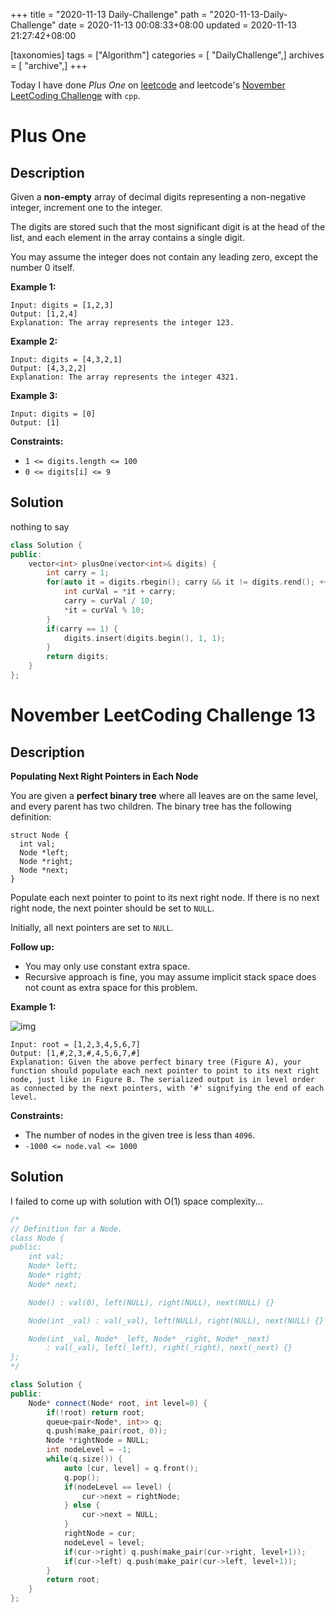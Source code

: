 +++
title = "2020-11-13 Daily-Challenge"
path = "2020-11-13-Daily-Challenge"
date = 2020-11-13 00:08:33+08:00
updated = 2020-11-13 21:27:42+08:00

[taxonomies]
tags = ["Algorithm"]
categories = [ "DailyChallenge",]
archives = [ "archive",]
+++

Today I have done *Plus One* on [leetcode](https://leetcode.com/problems/plus-one/) and leetcode's [November LeetCoding Challenge](https://leetcode.com/explore/challenge/card/november-leetcoding-challenge/565/week-2-november-8th-november-14th/3529/) with `cpp`.

<!-- more -->

# Plus One

## Description

Given a **non-empty** array of decimal digits representing a non-negative integer, increment one to the integer.

The digits are stored such that the most significant digit is at the head of the list, and each element in the array contains a single digit.

You may assume the integer does not contain any leading zero, except the number 0 itself.

**Example 1:**

```
Input: digits = [1,2,3]
Output: [1,2,4]
Explanation: The array represents the integer 123.
```

**Example 2:**

```
Input: digits = [4,3,2,1]
Output: [4,3,2,2]
Explanation: The array represents the integer 4321.
```

**Example 3:**

```
Input: digits = [0]
Output: [1]
```

**Constraints:**

- `1 <= digits.length <= 100`
- `0 <= digits[i] <= 9`

## Solution

nothing to say

``` cpp
class Solution {
public:
    vector<int> plusOne(vector<int>& digits) {
        int carry = 1;
        for(auto it = digits.rbegin(); carry && it != digits.rend(); ++it) {
            int curVal = *it + carry;
            carry = curVal / 10;
            *it = curVal % 10;
        }
        if(carry == 1) {
            digits.insert(digits.begin(), 1, 1);
        }
        return digits;
    }
};
```

# November LeetCoding Challenge 13

## Description

**Populating Next Right Pointers in Each Node**

You are given a **perfect binary tree** where all leaves are on the same level, and every parent has two children. The binary tree has the following definition:

```
struct Node {
  int val;
  Node *left;
  Node *right;
  Node *next;
}
```

Populate each next pointer to point to its next right node. If there is no next right node, the next pointer should be set to `NULL`.

Initially, all next pointers are set to `NULL`.

**Follow up:**

- You may only use constant extra space.
- Recursive approach is fine, you may assume implicit stack space does not count as extra space for this problem.

**Example 1:**

![img](https://assets.leetcode.com/uploads/2019/02/14/116_sample.png)

```
Input: root = [1,2,3,4,5,6,7]
Output: [1,#,2,3,#,4,5,6,7,#]
Explanation: Given the above perfect binary tree (Figure A), your function should populate each next pointer to point to its next right node, just like in Figure B. The serialized output is in level order as connected by the next pointers, with '#' signifying the end of each level.
```

**Constraints:**

- The number of nodes in the given tree is less than `4096`.
- `-1000 <= node.val <= 1000`

## Solution

I failed to come up with solution with O(1) space complexity...

``` cpp
/*
// Definition for a Node.
class Node {
public:
    int val;
    Node* left;
    Node* right;
    Node* next;

    Node() : val(0), left(NULL), right(NULL), next(NULL) {}

    Node(int _val) : val(_val), left(NULL), right(NULL), next(NULL) {}

    Node(int _val, Node* _left, Node* _right, Node* _next)
        : val(_val), left(_left), right(_right), next(_next) {}
};
*/

class Solution {
public:
    Node* connect(Node* root, int level=0) {
        if(!root) return root;
        queue<pair<Node*, int>> q;
        q.push(make_pair(root, 0));
        Node *rightNode = NULL;
        int nodeLevel = -1;
        while(q.size()) {
            auto [cur, level] = q.front();
            q.pop();
            if(nodeLevel == level) {
                cur->next = rightNode;
            } else {
                cur->next = NULL;
            }
            rightNode = cur;
            nodeLevel = level;
            if(cur->right) q.push(make_pair(cur->right, level+1));
            if(cur->left) q.push(make_pair(cur->left, level+1));
        }
        return root;
    }
};
```
